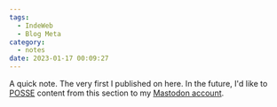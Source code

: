 ```yaml
---
tags:
  - IndeWeb
  - Blog Meta
category:
  - notes
date: 2023-01-17 00:09:27
---
```



A quick note. The very first I published on here.
In the future, I'd like to [POSSE](https://indieweb.org/POSSE) content from this section to my [Mastodon account](https://mamot.fr/@oad).
